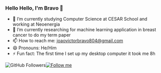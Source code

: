 ### Hello Hello, I'm Bravo 👋


- 🔭 I’m currently studying Computer Science at CESAR School and working at Neoenergia
- 🚀 I’m currently researching for machine learning application in breast cancer to do my term paper
- 📫 How to reach me: joaovictorbravo804@gmail.com
- 😄 Pronouns: He/Him
- ⚡ Fun fact: The first time I set up my desktop computer it took me 8h

![GitHub Followers](https://img.shields.io/github/followers/JVBravoo?style=social)[![Follow me](https://img.shields.io/twitter/follow/BravoJvictor?style=social)](https://twitter.com/BravoJvictor)
